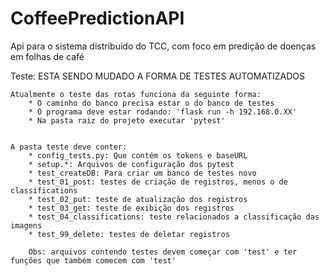 # CoffeePredictionAPI
Api para o sistema distribuído do TCC, com foco em predição de doenças em folhas de café


Teste: ESTA SENDO MUDADO A FORMA DE TESTES AUTOMATIZADOS

    Atualmente o teste das rotas funciona da seguinte forma:
        * O caminho do banco precisa estar o do banco de testes
        * O programa deve estar rodando: 'flask run -h 192.168.0.XX'
        * Na pasta raiz do projeto executar 'pytest'


    A pasta teste deve conter:
        * config_tests.py: Que contém os tokens e baseURL
        * setup.*: Arquivos de configuração dos pytest
        * test_createDB: Para criar um banco de testes novo
        * test_01_post: testes de criação de registros, menos o de classifications
        * test_02_put: teste de atualização dos registros
        * test_03_get: teste de exibição dos registros
        * test_04_classifications: teste relacionados a classificação das imagens
        * test_99_delete: testes de deletar registros

        Obs: arquivos contendo testes devem começar com 'test' e ter funções que também comecem com 'test'
